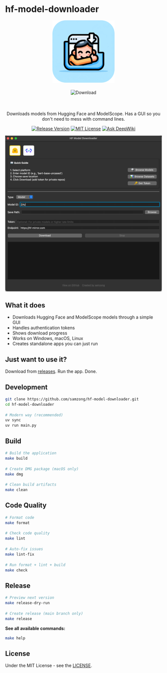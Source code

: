 # hf-model-downloader

<div align="center">
  <img src="./assets/icon.png" alt="hf-model-downloader logo" width="200" />
  <br />
  
  <!-- 智能下载按钮 -->
  <div id="download-section" style="margin: 20px 0;">
    <a href="#" onclick="downloadLatest(); return false;" style="text-decoration: none;">
      <img src="https://img.shields.io/badge/⬇%20Download%20for%20Your%20System-28a745?style=for-the-badge&labelColor=28a745" alt="Download" />
    </a>
  </div>
  
  <script>
  function downloadLatest() {
    // 检测操作系统和架构
    const platform = navigator.platform.toLowerCase();
    const userAgent = navigator.userAgent.toLowerCase();
    
    let downloadUrl = '';
    
    if (platform.includes('mac')) {
      // macOS - 检测是否为 Apple Silicon
      if (userAgent.includes('arm') || userAgent.includes('apple')) {
        downloadUrl = 'https://github.com/samzong/hf-model-downloader/releases/latest/download/hf-model-downloader-macOS-arm64.dmg';
      } else {
        downloadUrl = 'https://github.com/samzong/hf-model-downloader/releases/latest/download/hf-model-downloader-macOS-x86_64.dmg';
      }
    } else if (platform.includes('win')) {
      // Windows - 预留
      alert('Windows version coming soon!');
      return;
    } else {
      // Linux 或其他 - 跳转到 releases 页面
      window.open('https://github.com/samzong/hf-model-downloader/releases/latest', '_blank');
      return;
    }
    
    // 直接触发下载
    window.location.href = downloadUrl;
  }
  </script>
  
  <br />
  <p>Downloads models from Hugging Face and ModelScope. Has a GUI so you don't need to mess with command lines.</p>
  <p>
    <a href="https://github.com/samzong/hf-model-downloader/releases"><img src="https://img.shields.io/github/v/release/samzong/hf-model-downloader" alt="Release Version" /></a>
    <a href="https://github.com/samzong/hf-model-downloader/blob/main/LICENSE"><img src="https://img.shields.io/github/license/samzong/hf-model-downloader" alt="MIT License" /></a>
    <a href="https://deepwiki.com/samzong//hf-model-downloader"><img src="https://deepwiki.com/badge.svg" alt="Ask DeepWiki"></a>
  </p>
</div>

![screenshot](./screenshot.png)

## What it does

- Downloads Hugging Face and ModelScope models through a simple GUI
- Handles authentication tokens
- Shows download progress
- Works on Windows, macOS, Linux
- Creates standalone apps you can just run

## Just want to use it?

Download from [releases](https://github.com/samzong/hf-model-downloader/releases). Run the app. Done.

## Development

```bash
git clone https://github.com/samzong/hf-model-downloader.git
cd hf-model-downloader

# Modern way (recommended)
uv sync
uv run main.py
```

## Build

```bash
# Build the application
make build

# Create DMG package (macOS only)
make dmg

# Clean build artifacts
make clean
```

## Code Quality

```bash
# Format code
make format

# Check code quality
make lint

# Auto-fix issues
make lint-fix

# Run format + lint + build
make check
```

## Release

```bash
# Preview next version
make release-dry-run

# Create release (main branch only)
make release
```

**See all available commands:**
```bash
make help
```

## License

Under the MIT License - see the [LICENSE](LICENSE).
